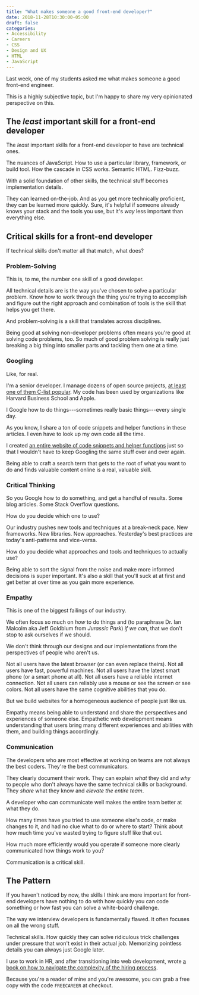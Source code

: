 ```yaml
---
title: "What makes someone a good front-end developer?"
date: 2018-11-28T10:30:00-05:00
draft: false
categories:
- Accessibility
- Careers
- CSS
- Design and UX
- HTML
- JavaScript
---
```


Last week, one of my students asked me what makes someone a good front-end engineer.

This is a highly subjective topic, but I'm happy to share my very opinionated perspective on this.

## The *least* important skill for a front-end developer

The *least* important skills for a front-end developer to have are technical ones.

The nuances of JavaScript. How to use a particular library, framework, or build tool. How the cascade in CSS works. Semantic HTML. Fizz-buzz.

With a solid foundation of other skills, the technical stuff becomes implementation details.

They can learned on-the-job. And as you get more technically proficient, they can be learned more quickly. Sure, it's helpful if someone already knows your stack and the tools you use, but it's *way* less important than everything else.

## Critical skills for a front-end developer

If technical skills don't matter all that match, what does?

### Problem-Solving

This is, to me, the number one skill of a good developer.

All technical details are is the way you've chosen to solve a particular problem. Know how to work through the thing you're trying to accomplish and figure out the right approach and combination of tools is the skill that helps you get there.

And problem-solving is a skill that translates across disciplines.

Being good at solving non-developer problems often means you're good at solving code problems, too. So much of good problem solving is really just breaking a big thing into smaller parts and tackling them one at a time.

### Googling

Like, for real.

I'm a senior developer. I manage dozens of open source projects, [at least one of them C-list popular](https://github.com/cferdinandi/smooth-scroll). My code has been used by organizations like Harvard Business School and Apple.

I Google how to do things---sometimes really basic things---every single day.

As you know, I share a ton of code snippets and helper functions in these articles. I even have to look up my own code all the time.

I created [an entire website of code snippets and helper functions](https://vanillajstoolkit.com/) just so that I wouldn't have to keep Googling the same stuff over and over again.

Being able to craft a search term that gets to the root of what you want to do and finds valuable content online is a real, valuable skill.

### Critical Thinking

So you Google how to do something, and get a handful of results. Some blog articles. Some Stack Overflow questions.

How do you decide which one to use?

Our industry pushes new tools and techniques at a break-neck pace. New frameworks. New libraries. New approaches. Yesterday's best practices are today's anti-patterns and vice-versa.

How do you decide what approaches and tools and techniques to actually use?

Being able to sort the signal from the noise and make more informed decisions is super important. It's also a skill that you'll suck at at first and get better at over time as you gain more experience.

### Empathy

This is one of the biggest failings of our industry.

We often focus so much on *how* to do things and (to paraphrase Dr. Ian Malcolm aka Jeff Goldblum from *Jurassic Park*) *if we can*, that we don't stop to ask ourselves if we should.

We don't think through our designs and our implementations from the perspectives of people who aren't us.

Not all users have the latest browser (or can even replace theirs). Not all users have fast, powerful machines. Not all users have the latest smart phone (or a smart phone at all). Not all users have a reliable internet connection. Not all users can reliably use a mouse or see the screen or see colors. Not all users have the same cognitive abilities that you do.

But we build websites for a homogeneous audience of people just like us.

Empathy means being able to understand and share the perspectives and experiences of someone else. Empathetic web development means understanding that users bring many different experiences and abilities with them, and building things accordingly.

### Communication

The developers who are most effective at working on teams are not always the best coders. They're the best communicators.

They clearly document their work. They can explain *what* they did and *why* to people who don't always have the same technical skills or background. They *share* what they know and *elevate the entire team*.

A developer who can communicate well makes the entire team better at what they do.

How many times have you tried to use someone else's code, or make changes to it, and had no clue what to do or where to start? Think about how much time you've wasted trying to figure stuff like that out.

How much more efficiently would you operate if someone more clearly communicated how things work to you?

Communication is a critical skill.

## The Pattern

If you haven't noticed by now, the skills I think are more important for front-end developers have nothing to do with how quickly you can code something or how fast you can solve a white-board challenge.

The way we interview developers is fundamentally flawed. It often focuses on all the wrong stuff.

Technical skills. How quickly they can solve ridiculous trick challenges under pressure that won't exist in their actual job. Memorizing pointless details you can always just Google later.

I use to work in HR, and after transitioning into web development, wrote [a book on how to navigate the complexity of the hiring process](https://gomakethings.com/career-guide/).

Because you're a reader of mine and you're awesome, you can grab a free copy with the code `FREECAREER` at checkout.